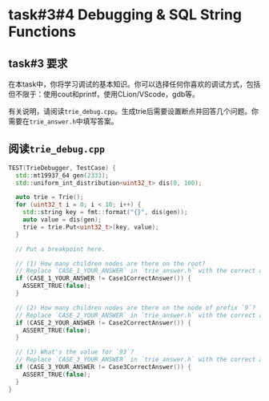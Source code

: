 # task#3#4 Debugging & SQL String Functions

## task#3 要求

在本task中，你将学习调试的基本知识。你可以选择任何你喜欢的调试方式，包括但不限于：使用cout和printf，使用CLion/VScode，gdb等。

有关说明，请阅读`trie_debug.cpp`。生成trie后需要设置断点并回答几个问题。你需要在`trie_answer.h`中填写答案。

## 阅读`trie_debug.cpp`

```cpp
TEST(TrieDebugger, TestCase) {
  std::mt19937_64 gen(2333);
  std::uniform_int_distribution<uint32_t> dis(0, 100);

  auto trie = Trie();
  for (uint32_t i = 0; i < 10; i++) {
    std::string key = fmt::format("{}", dis(gen));
    auto value = dis(gen);
    trie = trie.Put<uint32_t>(key, value);
  }

  // Put a breakpoint here.

  // (1) How many children nodes are there on the root?
  // Replace `CASE_1_YOUR_ANSWER` in `trie_answer.h` with the correct answer.
  if (CASE_1_YOUR_ANSWER != Case1CorrectAnswer()) {
    ASSERT_TRUE(false);
  }

  // (2) How many children nodes are there on the node of prefix `9`?
  // Replace `CASE_2_YOUR_ANSWER` in `trie_answer.h` with the correct answer.
  if (CASE_2_YOUR_ANSWER != Case2CorrectAnswer()) {
    ASSERT_TRUE(false);
  }

  // (3) What's the value for `93`?
  // Replace `CASE_3_YOUR_ANSWER` in `trie_answer.h` with the correct answer.
  if (CASE_3_YOUR_ANSWER != Case3CorrectAnswer()) {
    ASSERT_TRUE(false);
  }
}
```

